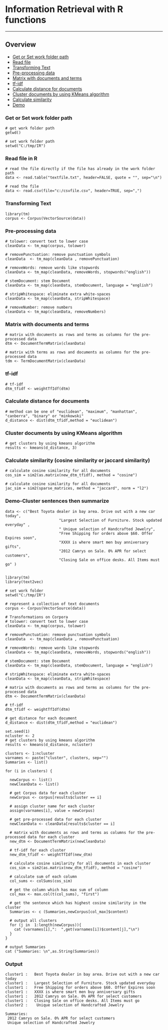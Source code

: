 # **Information Retrieval with R functions**
***
## Overview
* [Get or Set work folder path](#get-or-set-work-folder-path)
* [Read file](#read-file-in-r)
* [Transforming Text](#transforming-text)
* [Pre-processing data](#pre-processing-data)
* [Matrix with documents and terms](#matrix-with-documents-and-terms)
* [tf-idf](#tf-idf)
* [Calculate distance for documents](#calculate-distance-for-documents)
* [Cluster documents by using KMeans algorithm](#cluster-documents-by-using-kmeans-algorithm)
* [Calculate similarity](#calculate-similarity-cosine-similarity-or-jaccard-similarity)
* [Demo](#demo-cluster-sentences-then-summarize)

### Get or Set work folder path
```
# get work folder path
getwd()

# set work folder path
setwd("C:/tmp/IR")
```
### Read file in R
```
# read the file directly if the file has already in the work folder path
data <- read.table("textfile.txt", header=FALSE, quote = "", sep="\n")

# read the file
data <- read.csv(file="c:/csvfile.csv", header=TRUE, sep=",")
```
### Transforming Text
```
library(tm)  
corpus <- Corpus(VectorSource(data))
```
### Pre-processing data
```
# tolower: convert text to lower case
cleanData <- tm_map(corpus, tolower)

# removePunctuation: remove punctuation symbols
cleanData  <- tm_map(cleanData , removePunctuation)

# removeWords: remove words like stopwords
cleanData <- tm_map(cleanData, removeWords, stopwords("english"))

# stemDocument: stem Document
cleanData <- tm_map(cleanData, stemDocument, language = "english")

# stripWhitespace: eliminate extra white-spaces
cleanData <- tm_map(cleanData, stripWhitespace)

# removeNumber: remove numbers
cleanData <- tm_map(cleanData, removeNumbers)
```
### Matrix with documents and terms
```
# matrix with documents as rows and terms as columns for the pre-processed data
dtm <- DocumentTermMatrix(cleanData)

# matrix with terms as rows and documents as columns for the pre-processed data
tdm <- TermDocumentMatrix(cleanData)
```
### tf-idf
```
# tf-idf
dtm_tfidf <- weightTfIdf(dtm)
```
### Calculate distance for documents
```
# method can be one of "euclidean", "maximum", "manhattan", "canberra", "binary" or "minkowski"
d_distance <- dist(dtm_tfidf,method = "euclidean")
```
### Cluster documents by using KMeans algorithm
```
# get clusters by using kmeans algorithm
results <- kmeans(d_distance, 3)
```
### Calculate similarity (cosine similarity or jaccard similarity)
```
# calculate cosine similarity for all documents
cos_sim = sim2(as.matrix(new_dtm_tfidf), method = "cosine")

# calculate cosine similarity for all documents
jac_sim = sim2(sparse_matrices, method = "jaccard", norm = "l2")
```
### Demo-Cluster sentences then summarize
```
data <- c("Best Toyota dealer in bay area. Drive out with a new car today",
                        "Largest Selection of Furniture. Stock updated everyday" , 
                        " Unique selection of Handcrafted Jewelry",
                        "Free Shipping for orders above $60. Offer Expires soon",
                        "XXXX is where smart men buy anniversary gifts",
                        "2012 Camrys on Sale. 0% APR for select customers",
                        "Closing Sale on office desks. All Items must go" )


library(tm)
library(text2vec)

# set work folder
setwd("C:/tmp/IR")

# represent a collection of text documents
corpus <- Corpus(VectorSource(data))

# Transformations on Corpora
# tolower: convert text to lower case
cleanData <- tm_map(corpus, tolower)

# removePunctuation: remove punctuation symbols
cleanData  <- tm_map(cleanData , removePunctuation)

# removeWords: remove words like stopwords
cleanData <- tm_map(cleanData, removeWords, stopwords("english"))

# stemDocument: stem Document
cleanData <- tm_map(cleanData, stemDocument, language = "english")

# stripWhitespace: eliminate extra white-spaces
cleanData <- tm_map(cleanData, stripWhitespace)

# matrix with documents as rows and terms as columns for the pre-processed data
dtm <- DocumentTermMatrix(cleanData)

# tf-idf
dtm_tfidf <- weightTfIdf(dtm)

# get distance for each document
d_distance <- dist(dtm_tfidf,method = "euclidean")

set.seed(1)
ncluster <- 2
# get clusters by using kmeans algorithm
results <- kmeans(d_distance, ncluster)

clusters <- 1:ncluster
varnames <- paste("cluster", clusters, sep="")
Summaries <- list()

for (i in clusters) {
  
  newCorpus <- list()
  newCleanData <- list()
  
  # get Corpus data for each cluster
  newCorpus <- corpus[results$cluster == i]
  
  # assign cluster name for each cluster
  assign(varnames[i], value = newCorpus)
  
  # get pre-processed data for each cluster
  newCleanData <- cleanData[results$cluster == i]
  
  # matrix with documents as rows and terms as columns for the pre-processed data for each cluster
  new_dtm <- DocumentTermMatrix(newCleanData)
  
  # tf-idf for each cluster
  new_dtm_tfidf <- weightTfIdf(new_dtm)
  
  # calculate cosine similarity for all documents in each cluster
  cos_sim = sim2(as.matrix(new_dtm_tfidf), method = "cosine")
  
  # calculate sum of each column
  col_sums <- colSums(cos_sim)
  
  # get the column which has max sum of column
  col_max <- max.col(t(col_sums), "first")
  
  # get the sentence which has highest cosine similarity in the cluster
  Summaries <- c (Summaries,newCorpus[col_max]$content)
  
  # output all clusters
  for (j in  1:length(newCorpus)){
    cat (varnames[i],":  ",get(varnames[i])$content[j],"\n")
  }
}

# output Summaries
cat ("Summaries: \n",as.String(Summaries))
```
### Output
```
cluster1 :   Best Toyota dealer in bay area. Drive out with a new car today 
cluster1 :   Largest Selection of Furniture. Stock updated everyday 
cluster1 :   Free Shipping for orders above $60. Offer Expires soon 
cluster1 :   XXXX is where smart men buy anniversary gifts 
cluster1 :   2012 Camrys on Sale. 0% APR for select customers 
cluster1 :   Closing Sale on office desks. All Items must go 
cluster2 :    Unique selection of Handcrafted Jewelry 

Summaries: 
 2012 Camrys on Sale. 0% APR for select customers
 Unique selection of Handcrafted Jewelry 
```
